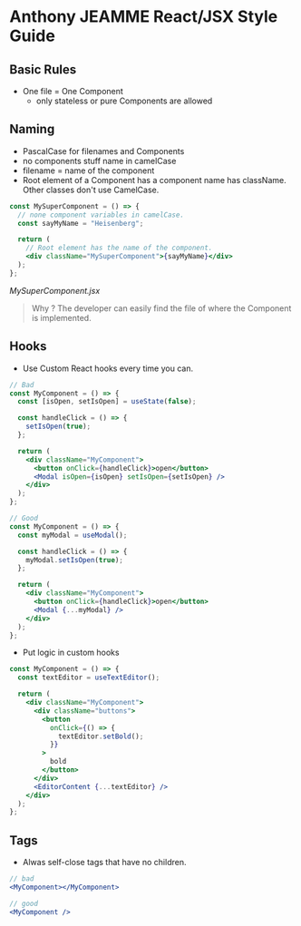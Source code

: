 # Anthony JEAMME React/JSX Style Guide

## Basic Rules

- One file = One Component
  - only stateless or pure Components are allowed

## Naming

- PascalCase for filenames and Components
- no components stuff name in camelCase
- filename = name of the component
- Root element of a Component has a component name has className. Other classes don't use CamelCase.

```jsx
const MySuperComponent = () => {
  // none component variables in camelCase.
  const sayMyName = "Heisenberg";

  return (
    // Root element has the name of the component.
    <div className="MySuperComponent">{sayMyName}</div>
  );
};
```

_MySuperComponent.jsx_

> Why ? The developer can easily find the file of where the Component is implemented.

## Hooks

- Use Custom React hooks every time you can.

```jsx
// Bad
const MyComponent = () => {
  const [isOpen, setIsOpen] = useState(false);

  const handleClick = () => {
    setIsOpen(true);
  };

  return (
    <div className="MyComponent">
      <button onClick={handleClick}>open</button>
      <Modal isOpen={isOpen} setIsOpen={setIsOpen} />
    </div>
  );
};

// Good
const MyComponent = () => {
  const myModal = useModal();

  const handleClick = () => {
    myModal.setIsOpen(true);
  };

  return (
    <div className="MyComponent">
      <button onClick={handleClick}>open</button>
      <Modal {...myModal} />
    </div>
  );
};
```

- Put logic in custom hooks

```jsx
const MyComponent = () => {
  const textEditor = useTextEditor();

  return (
    <div className="MyComponent">
      <div className="buttons">
        <button
          onClick={() => {
            textEditor.setBold();
          }}
        >
          bold
        </button>
      </div>
      <EditorContent {...textEditor} />
    </div>
  );
};
```

## Tags

- Alwas self-close tags that have no children.

```jsx
// bad
<MyComponent></MyComponent>

// good
<MyComponent />
```
